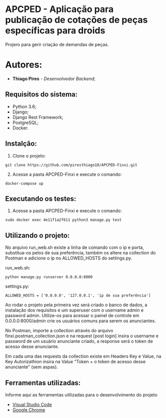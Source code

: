 # APCPED - Aplicação para publicação de cotações de peças específicas para droids

Projero para gerir criação de demandas de peças.

# Autores:

* **Thiago Pires** - *Desenvolvedor Backend*;

## Requisitos do sistema:

* Python 3.6;
* Django;
* Django Rest Framework;
* PostgreSQL;
* Docker.

## Instalção:

1. Clone o projeto:
```
git clone https://github.com/piresthiago10/APCPED-Finxi.git
```
2. Acesse a pasta APCPED-Finxi e execute o comando:
```
docker-compose up
```

## Executando os testes:

1. Acesse a pasta APCPED-Finxi e execute o comando:
```
sudo docker exec 4e11f1a2f611 python3 manage.py test
```

## Utilizando o projeto:

No arquivo run_web.sh existe a linha de comando com o ip e porta, substitua-os pelos de sua preferência, também os altere 
na collection do Postman e adicione o ip no ALLOWED_HOSTS do settings.py.

run_web.sh:
```
python manage.py runserver 0.0.0.0:8000
```

settings.py:
```
ALLOWED_HOSTS = ['0.0.0.0', '127.0.0.1', 'ip de sua preferência']
```

Ao rodar o projeto pela primeira vez será criado o banco de dados, a instalação dos requisitos e um superuser com o username admin e password admin. Utilize-os para acessar o painel de controle em 0.0.0.0:8000/admin crie os usuários comuns para serem os anunciantes.

No Postman, importe a collection através do arquivo finxi.postman_collection.json e na request [post login] insira o username e password de um usuário anunciante criado, a response será o token de acesso desse anunciante.

Em cada uma das requests da collection existe em Headers Key e Value, na Key Autorizathion insira na Value "Token + o token de acesso desse anunciante" (sem aspas).

## Ferramentas utilizadas:

Informe aqui as ferramentas utilizadas para o desenvolvimento do projeto

* [Visual Studio Code](https://code.visualstudio.com/)
* [Google Chrome](https://www.google.pt/intl/pt-PT/chrome/?brand=CHBD&gclid=Cj0KCQjwn_LrBRD4ARIsAFEQFKt3kLTIsdU6a-sk3FKsxrhplkKaYNHo6Pt3aRbaEAJ3TK4fZslZmtUaAvHVEALw_wcB&gclsrc=aw)
